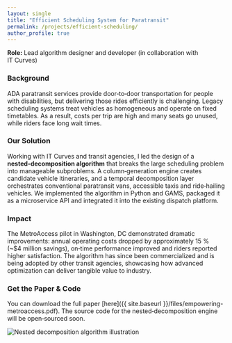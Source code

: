 ```yaml
---
layout: single
title: "Efficient Scheduling System for Paratransit"
permalink: /projects/efficient-scheduling/
author_profile: true
---
```




**Role:** Lead algorithm designer and developer (in collaboration with IT Curves)

### Background

ADA paratransit services provide door‑to‑door transportation for people with disabilities, but delivering those rides efficiently is challenging.  Legacy scheduling systems treat vehicles as homogeneous and operate on fixed timetables.  As a result, costs per trip are high and many seats go unused, while riders face long wait times.

### Our Solution

Working with IT Curves and transit agencies, I led the design of a **nested‑decomposition algorithm** that breaks the large scheduling problem into manageable subproblems.  A column‑generation engine creates candidate vehicle itineraries, and a temporal decomposition layer orchestrates conventional paratransit vans, accessible taxis and ride‑hailing vehicles.  We implemented the algorithm in Python and GAMS, packaged it as a microservice API and integrated it into the existing dispatch platform.

### Impact

The MetroAccess pilot in Washington, DC demonstrated dramatic improvements: annual operating costs dropped by approximately 15 % (~\$4 million savings), on‑time performance improved and riders reported higher satisfaction.  The algorithm has since been commercialized and is being adopted by other transit agencies, showcasing how advanced optimization can deliver tangible value to industry.

### Get the Paper & Code

You can download the full paper [here]({{ site.baseurl }}/files/empowering-metroaccess.pdf).  The source code for the nested‑decomposition engine will be open‑sourced soon.

<p><img src="{{ site.baseurl }}/assets/img/empowering-metroaccess.png" alt="Nested decomposition algorithm illustration" style="max-width:100%; height:auto;" /></p>
